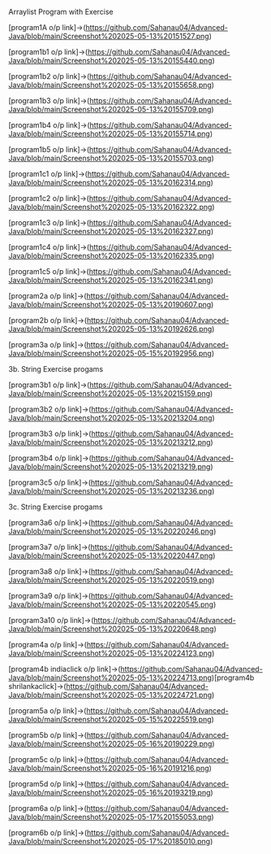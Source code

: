 Arraylist Program with Exercise

[program1A o/p link]->(https://github.com/Sahanau04/Advanced-Java/blob/main/Screenshot%202025-05-13%20151527.png)

[program1b1 o/p link]->(https://github.com/Sahanau04/Advanced-Java/blob/main/Screenshot%202025-05-13%20155440.png)

[program1b2 o/p link]->(https://github.com/Sahanau04/Advanced-Java/blob/main/Screenshot%202025-05-13%20155658.png)

[program1b3 o/p link]->(https://github.com/Sahanau04/Advanced-Java/blob/main/Screenshot%202025-05-13%20155709.png)

[program1b4 o/p link]->(https://github.com/Sahanau04/Advanced-Java/blob/main/Screenshot%202025-05-13%20155714.png)

[program1b5 o/p link]->(https://github.com/Sahanau04/Advanced-Java/blob/main/Screenshot%202025-05-13%20155703.png)

[program1c1 o/p link]->(https://github.com/Sahanau04/Advanced-Java/blob/main/Screenshot%202025-05-13%20162314.png)

[program1c2 o/p link]->(https://github.com/Sahanau04/Advanced-Java/blob/main/Screenshot%202025-05-13%20162322.png)

[program1c3 o/p link]->(https://github.com/Sahanau04/Advanced-Java/blob/main/Screenshot%202025-05-13%20162327.png)

[program1c4 o/p link]->(https://github.com/Sahanau04/Advanced-Java/blob/main/Screenshot%202025-05-13%20162335.png)

[program1c5 o/p link]->(https://github.com/Sahanau04/Advanced-Java/blob/main/Screenshot%202025-05-13%20162341.png)

[program2a o/p link]->(https://github.com/Sahanau04/Advanced-Java/blob/main/Screenshot%202025-05-13%20190607.png)

[program2b o/p link]->(https://github.com/Sahanau04/Advanced-Java/blob/main/Screenshot%202025-05-13%20192626.png)

[program3a o/p link]->(https://github.com/Sahanau04/Advanced-Java/blob/main/Screenshot%202025-05-15%20192956.png)

3b. String Exercise progams

[program3b1 o/p link]->(https://github.com/Sahanau04/Advanced-Java/blob/main/Screenshot%202025-05-13%20215159.png)

[program3b2 o/p link]->(https://github.com/Sahanau04/Advanced-Java/blob/main/Screenshot%202025-05-13%20213204.png)

[program3b3 o/p link]->(https://github.com/Sahanau04/Advanced-Java/blob/main/Screenshot%202025-05-13%20213212.png)

[program3b4 o/p link]->(https://github.com/Sahanau04/Advanced-Java/blob/main/Screenshot%202025-05-13%20213219.png)

[program3c5 o/p link]->(https://github.com/Sahanau04/Advanced-Java/blob/main/Screenshot%202025-05-13%20213236.png)

3c. String Exercise progams

[program3a6 o/p link]->(https://github.com/Sahanau04/Advanced-Java/blob/main/Screenshot%202025-05-13%20220246.png)

[program3a7 o/p link]->(https://github.com/Sahanau04/Advanced-Java/blob/main/Screenshot%202025-05-13%20220447.png)

[program3a8 o/p link]->(https://github.com/Sahanau04/Advanced-Java/blob/main/Screenshot%202025-05-13%20220519.png)

[program3a9 o/p link]->(https://github.com/Sahanau04/Advanced-Java/blob/main/Screenshot%202025-05-13%20220545.png)

[program3a10 o/p link]->(https://github.com/Sahanau04/Advanced-Java/blob/main/Screenshot%202025-05-13%20220648.png)

[program4a o/p link]->(https://github.com/Sahanau04/Advanced-Java/blob/main/Screenshot%202025-05-13%20224123.png)

[program4b indiaclick o/p link]->(https://github.com/Sahanau04/Advanced-Java/blob/main/Screenshot%202025-05-13%20224713.png)[program4b shrilankaclick]->(https://github.com/Sahanau04/Advanced-Java/blob/main/Screenshot%202025-05-13%20224721.png)

[program5a o/p link]->(https://github.com/Sahanau04/Advanced-Java/blob/main/Screenshot%202025-05-15%20225519.png)

[program5b o/p link]->(https://github.com/Sahanau04/Advanced-Java/blob/main/Screenshot%202025-05-16%20190229.png)

[program5c o/p link]->(https://github.com/Sahanau04/Advanced-Java/blob/main/Screenshot%202025-05-16%20191216.png)

[program5d o/p link]->(https://github.com/Sahanau04/Advanced-Java/blob/main/Screenshot%202025-05-16%20193219.png)

[program6a o/p link]->(https://github.com/Sahanau04/Advanced-Java/blob/main/Screenshot%202025-05-17%20155053.png)

[program6b o/p link]->(https://github.com/Sahanau04/Advanced-Java/blob/main/Screenshot%202025-05-17%20185010.png)
